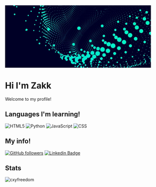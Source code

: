 ![alt text](./assets/giphy.gif)

# Hi I'm Zakk

Welcome to my profile!

## Languages I'm learning!
![HTML5](https://img.shields.io/badge/HTML5-E34F26?style=for-the-badge&logo=html5&logoColor=white)
![Python](https://img.shields.io/badge/Python-FFD43B?style=for-the-badge&logo=python&logoColor=blue)
![JavaScript](https://img.shields.io/badge/JavaScript-323330?style=for-the-badge&logo=javascript&logoColor=F7DF1E)
![CSS](https://img.shields.io/badge/CSS3-1572B6?style=for-the-badge&logo=css3&logoColor=white)

## My info!
[![GitHub followers](https://img.shields.io/github/followers/Zakkery1?style=social)](https://www.github.com/ConnerKT)
[![Linkedin Badge](https://img.shields.io/badge/-Zakk-blue?style=flat-square&logo=Linkedin&logoColor=white&link=https://www.linkedin.com/in/in/zakkery-cales-096a4b172/)](https://www.linkedin.com/in/zakkery-cales-096a4b172/)


## Stats
<p><img src="https://github-readme-stats.vercel.app/api/top-langs/?username=cxyfreedom&theme=material-palenight&hide_border=false&include_all_commits=false&count_private=false&layout=compact" alt="cxyfreedom" /></p>

